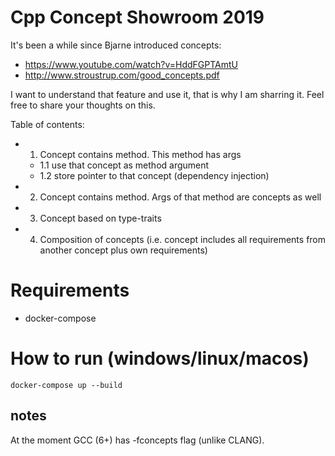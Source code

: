 # Cpp Concept Showroom 2019

It's been a while since Bjarne introduced concepts:
* https://www.youtube.com/watch?v=HddFGPTAmtU
* http://www.stroustrup.com/good_concepts.pdf

I want to understand that feature and use it, that is why I am sharring it. Feel free to share your thoughts on this. 

Table of contents:
* 1. Concept contains method. This method has args
    * 1.1 use that concept as method argument
    * 1.2 store pointer to that concept (dependency injection)
* 2. Concept contains method. Args of that method are concepts as well 
* 3. Concept based on type-traits
* 4. Composition of concepts (i.e. concept includes all requirements from another concept plus own requirements)

# Requirements
* docker-compose

# How to run (windows/linux/macos)
```docker-compose up --build```

## notes
At the moment GCC (6+) has -fconcepts flag (unlike CLANG).
